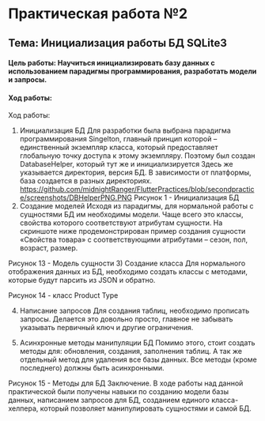 # Практическая работа №2
## Тема: Инициализация работы БД SQLite3 

#### Цель работы: Научиться инициализировать базу данных с использованием парадигмы программирования, разработать модели и запросы.

#### Ход работы: 
Ход работы:
1)	Инициализация БД 
Для разработки была выбрана парадигма программирования Singelton, главный принцип которой – единственный экземпляр класса, который предоставляет глобальную точку доступа к этому экземпляру. 
Поэтому был создан DatabaseHelper, который тут же и инициализируется Здесь же указывается директория, версия БД. В зависимости от платформы, база создается в разных директориях. 
 https://github.com/midnightRanger/FlutterPractices/blob/secondpractice/screenshots/DBHelperPNG.PNG
Рисунок 1 - Инициализация БД
2)	Создание моделей 
Исходя из парадигмы, для нормальной работы с сущностями БД им необходимы модели. Чаще всего это классы, свойства которого соответствуют атрибутам сущности. На скриншоте ниже продемонстрирован пример создания сущности «Свойства товара» с соответствующими атрибутами – сезон, пол, возраст, размер. 
 
Рисунок 13 - Модель сущности
3)	Создание класса 
Для нормального отображения данных из БД, необходимо создать классы с методами, которые будут парсить из JSON и обратно. 

 
Рисунок 14 - класс Product Type

4)	Написание запросов 
Для создания таблиц, необходимо прописать запросы. Делается это довольно просто, главное не забывать указывать первичный ключ и другие ограничения. 
 

5)	Асинхронные методы манипуляции БД
Помимо этого, стоит создать методы для: обновления, создания, заполнения таблиц. А так же отдельный метод для удаления все базы данных. 
Все методы (кроме последнего) должны быть асинхронными. 
 
Рисунок 15 - Методы для БД
Заключение.
В ходе работы над данной практической были получены навыки по созданию модели базы данных, написанием запросов для БД, созданием единого класса-хелпера, который позволяет манипулировать сущностями и самой БД.
